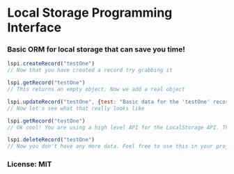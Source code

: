 
# Local Storage Programming Interface

### Basic ORM for local storage that can save you time!

```javascript
lspi.createRecord("testOne")
// Now that you have created a record try grabbing it

lspi.getRecord("testOne")
// This returns an empty object. Now we add a real object

lspi.updateRecord("testOne", {test: "Basic data for the 'testOne' record"})
// Now let's see what that really looks like

lspi.getRecord("testOne")
// Ok cool! You are using a high level API for the LocalStorage API. Think of this as an ORM!

lspi.deleteRecord("testOne")
// Now you don't have any more data. Feel free to use this in your projects!
```

### License: MIT